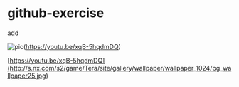 # github-exercise

add


![pic](http://s.nx.com/s2/game/Tera/site/gallery/wallpaper/wallpaper_1024/bg_wallpaper25.jpg)(https://youtu.be/xqB-5hqdmDQ)


[https://youtu.be/xqB-5hqdmDQ](http://s.nx.com/s2/game/Tera/site/gallery/wallpaper/wallpaper_1024/bg_wallpaper25.jpg)










